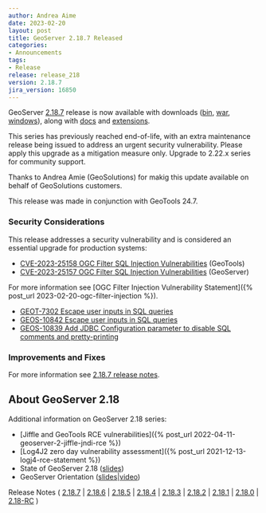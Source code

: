 ```yaml
---
author: Andrea Aime
date: 2023-02-20
layout: post
title: GeoServer 2.18.7 Released
categories:
- Announcements
tags:
- Release
release: release_218
version: 2.18.7
jira_version: 16850
---
```


GeoServer [2.18.7](/release/2.18.7/) release is now available with downloads ([bin](https://sourceforge.net/projects/geoserver/files/GeoServer/2.18.7/geoserver-2.18.7-bin.zip/download), [war](https://sourceforge.net/projects/geoserver/files/GeoServer/2.18.7/geoserver-2.18.7-war.zip/download), [windows](https://sourceforge.net/projects/geoserver/files/GeoServer/2.18.7/GeoServer-2.18.7-winsetup.exe/download)), along with [docs](https://sourceforge.net/projects/geoserver/files/GeoServer/2.18.7/geoserver-2.18.7-htmldoc.zip/download) and [extensions](https://sourceforge.net/projects/geoserver/files/GeoServer/2.18.7/extensions/).

This series has previously reached end-of-life, with an extra maintenance release being issued to address an urgent security vulnerability. Please apply this upgrade as a mitigation measure only. Upgrade to 2.22.x series for community support.

Thanks to Andrea Amie (GeoSolutions) for makig this update available on behalf of GeoSolutions customers.

This release was made in conjunction with GeoTools 24.7.

### Security Considerations

This release addresses a security vulnerability and is considered an essential upgrade for production systems:

* [CVE-2023-25158 OGC Filter SQL Injection Vulnerabilities](https://github.com/geotools/geotools/security/advisories/GHSA-99c3-qc2q-p94m) (GeoTools)
* [CVE-2023-25157 OGC Filter SQL Injection Vulnerabilities](https://github.com/geoserver/geoserver/security/advisories/GHSA-7g5f-wrx8-5ccf) (GeoServer)

For more information see [OGC Filter Injection Vulnerability Statement]({% post_url 2023-02-20-ogc-filter-injection %}). 

* [GEOT-7302 Escape user inputs in SQL queries](https://osgeo-org.atlassian.net/browse/GEOT-7302)
* [GEOS-10842 Escape user inputs in SQL queries](https://osgeo-org.atlassian.net/browse/GEOS-10842)
* [GEOS-10839 Add JDBC Configuration parameter to disable SQL comments and pretty-printing](https://osgeo-org.atlassian.net/browse/GEOS-10839)

### Improvements and Fixes

For more information see [2.18.7 release notes](https://github.com/geoserver/geoserver/releases/tag/2.18.7).

## About GeoServer 2.18

Additional information on GeoServer 2.18 series:

* [Jiffle and GeoTools RCE vulnerabilities]({% post_url 2022-04-11-geoserver-2-jiffle-jndi-rce %})
* [Log4J2 zero day vulnerability assessment]({% post_url 2021-12-13-logj4-rce-statement %})  
* State of GeoServer 2.18 ([slides](https://docs.google.com/presentation/d/1Q0pHRUcvucAuHDeZPoeDJG4UY5izwbqo8ZawUdk9xYM/edit?usp=sharing))
* GeoServer Orientation ([slides](https://t.co/fvBTLMia6f?amp=1)|[video](https://youtu.be/bdkk5eVR674))

Release Notes
( [2.18.7](https://github.com/geoserver/geoserver/releases/tag/2.18.7)
\| [2.18.6](https://github.com/geoserver/geoserver/releases/tag/2.18.6)
\| [2.18.5](https://osgeo-org.atlassian.net/secure/ReleaseNote.jspa?projectId=10000&version=16822)
\| [2.18.4](https://osgeo-org.atlassian.net/secure/ReleaseNote.jspa?projectId=10000&version=16819)
\| [2.18.3](https://osgeo-org.atlassian.net/secure/ReleaseNote.jspa?projectId=10000&version=16808)
\| [2.18.2](https://osgeo-org.atlassian.net/secure/ReleaseNote.jspa?projectId=10000&version=16803)
\| [2.18.1](https://osgeo-org.atlassian.net/secure/ReleaseNote.jspa?projectId=10000&version=16800)
\| [2.18.0](https://osgeo-org.atlassian.net/secure/ReleaseNote.jspa?projectId=10000&version=16796)
\| [2.18-RC](https://osgeo-org.atlassian.net/secure/ReleaseNote.jspa?projectId=10000&version=16783) )
